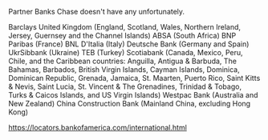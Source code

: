 Partner Banks
Chase doesn't have any unfortunately.

Barclays United Kingdom (England, Scotland, Wales, Northern Ireland, Jersey, Guernsey and the Channel Islands)
ABSA (South Africa)
BNP Paribas (France)
BNL D'Italia (Italy)
Deutsche Bank (Germany and Spain)
UkrSibbank (Ukraine)
TEB (Turkey)
Scotiabank (Canada, Mexico, Peru, Chile, and the Caribbean countries: Anguilla, Antigua & Barbuda, The Bahamas, Barbados, British Virgin Islands, Cayman Islands, Dominica, Dominican Republic, Grenada, Jamaica, St. Maarten, Puerto Rico, Saint Kitts & Nevis, Saint Lucia, St. Vincent & The Grenadines, Trinidad & Tobago, Turks & Caicos Islands, and US Virgin Islands)
Westpac Bank (Australia and New Zealand)
China Construction Bank (Mainland China, excluding Hong Kong)

https://locators.bankofamerica.com/international.html